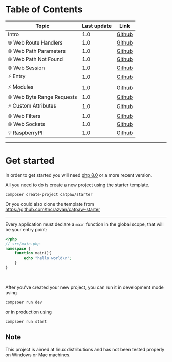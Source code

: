 # Table of Contents

| Topic                      | Last update   | Link
|----------------------------|---------------|---------------------------------------
| Intro                      | 1.0         | [Github](./docs/0.Intro.md)
| 🌐 Web Route Handlers      | 1.0         | [Github](./docs/1.WebRouteHandlers.md)
| 🌐 Web Path Parameters     | 1.0         | [Github](./docs/2.WebPathParameters.md)
| 🌐 Web Path Not Found      | 1.0         | [Github](./docs/3.WebPathNotFound.md)
| 🌐 Web Session             | 1.0         | [Github](./docs/4.WebSession.md)
| ⚡ Entry                    | 1.0         | [Github](./docs/5.Entry.md)
| ⚡ Modules                  | 1.0         | [Github](./docs/6.Modules.md)
| 🌐 Web Byte Range Requests | 1.0         | [Github](./docs/7.WebByteRangeRequests.md)
| ⚡ Custom Attributes        | 1.0         | [Github](./docs/8.CustomAttributes.md)
| 🌐 Web Filters             | 1.0         | [Github](./docs/9.WebFilters.md)
| 🌐 Web Sockets             | 1.0         | [Github](./docs/10.WebSockets.md)
| 💡 RaspberryPI             | 1.0         | [Github](./docs/11.RaspberryPI.md)

---

# Get started

In order to get started you will need [php 8.0](https://www.php.net/downloads.php) or a more recent version.

All you need to do is create a new project using the starter template.

```bash
composer create-project catpaw/starter
```

Or you could also clone the template from https://github.com/tncrazvan/catpaw-starter

---

Every application must declare a ```main``` function in the global scope, that will be your entry point:

```php
<?php
// src/main.php
namespace {
    function main(){
        echo "hello world\n";
    }
}
```
<br/>

After you've created your new project, you can run it in development mode using
```bash
compsoer run dev
```
or in production using
```bash
compsoer run start
```

## Note

This project is aimed at linux distributions and has not been tested properly on Windows or Mac machines.
